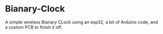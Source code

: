 # Bianary-Clock
A simple wireless Bianary CLock using an esp32, a bit of Arduino code, and a custom PCB to finish it off.
